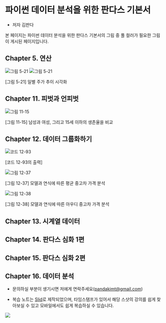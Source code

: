 # 파이썬 데이터 분석을 위한 판다스 기본서

- 저자 김판다
  
본 페이지는 파이썬 데이터 분석을 위한 판다스 기본서의 그림 중 풀 컬러가 필요한 그림이 게시된 페이지입니다.


## Chapter 5. 연산
![그림 5-21](https://i.postimg.cc/FF8WKV8g/5-21-1st.jpg)
![그림 5-21](https://i.postimg.cc/tRYvyMS4/5-21-2nd.jpg)

[그림 5-21] 일별 주가 추이 시각화

## Chapter 11. 피벗과 언피벗
![그림 11-15](https://i.postimg.cc/NMSjVnMz/11-15.jpg)

[그림 11-15] 남성과 여성, 그리고 15세 이하의 생존율을 비교



## Chapter 12. 데이터 그룹화하기

![코드 12-93](https://i.postimg.cc/rwwCqdg2/12-13.jpg)

[코드 12-93의 출력]

![그림 12-37](https://i.postimg.cc/YqpymC8b/image.png)

[그림 12-37]  모델과 연식에 따른 평균 중고차 가격 분석


![그림 12-38](https://i.postimg.cc/htVzWKRR/12-38.jpg)

[그림 12-38]  모델과 연식에 따른 아우디 중고차 가격 분석


## Chapter 13. 시계열 데이터
## Chapter 14. 판다스 심화 1편
## Chapter 15. 판다스 심화 2편
## Chapter 16. 데이터 분석



- 문의하실 부분이 생기시면 저에게 연락주세요(pandakimt@gmail.com)

- 복습 노트는 [Slid](https://app.slid.cc/)로 제작되었으며, 타임스탬프가 있어서 해당 스샷의 강의를 쉽게 찾아보실 수 있고 모바일에서도 쉽게 복습하실 수 있습니다.

![](https://i.ibb.co/2Y9bn8G/02.jpg)

